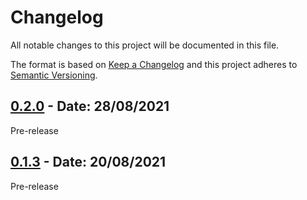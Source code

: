 # Changelog

All notable changes to this project will be documented in this file.

The format is based on [Keep a Changelog](http://keepachangelog.com/en/1.0.0/)
and this project adheres to [Semantic Versioning](http://semver.org/spec/v2.0.0.html).

## [0.2.0](https://github.com/CapgeminiInventIDE/hbase/releases/tag/0.2.0) - Date: 28/08/2021

Pre-release

## [0.1.3](https://github.com/CapgeminiInventIDE/hbase/releases/tag/0.1.3) - Date: 20/08/2021

Pre-release
